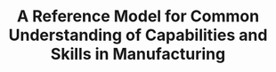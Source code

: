 ---
layout: default
title: A Reference Model for Common Understanding of Capabilities and Skills in Manufacturing
authors: Köcher, Aljosha; Belyaev, Alexander; Hermann, Jesko; Bock, Jürgen; Meixner, Kristof; Volkmann, Magnus; Winter, Michael; Zimmermann, Patrick; Grimm, Stephan; Diedrich, Christian
publication: at - Automatisierungstechnik
year: 2023
doi: 10.1515/auto-2022-0117
---